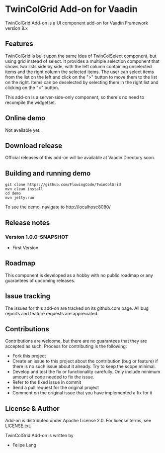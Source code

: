 # TwinColGrid Add-on for Vaadin

TwinColGrid Add-on is a UI component add-on for Vaadin Framework version 8.x

## Features

TwinColGrid is built upon the same idea of TwinColSelect component, but using grid instead of select. 
It provides a multiple selection component that shows two lists side by side, with the left column containing unselected items and the right column the selected items. The user can select items from the list on the left and click on the ">" button to move them to the list on the right. Items can be deselected by selecting them in the right list and clicking on the "<" button.

This add-on is a server-side-only component, so there's no need to recompile the widgetset.

## Online demo

Not available yet.
<Try the add-on demo at>

## Download release

Official releases of this add-on will be available at Vaadin Directory soon. 

## Building and running demo
```
git clone https://github.com/FlowingCode/TwinColGrid
mvn clean install
cd demo
mvn jetty:run
```

To see the demo, navigate to http://localhost:8080/

## Release notes

### Version 1.0.0-SNAPSHOT
- First Version

## Roadmap

This component is developed as a hobby with no public roadmap or any guarantees of upcoming releases. 

## Issue tracking

The issues for this add-on are tracked on its github.com page. All bug reports and feature requests are appreciated. 

## Contributions

Contributions are welcome, but there are no guarantees that they are accepted as such. Process for contributing is the following:
- Fork this project
- Create an issue to this project about the contribution (bug or feature) if there is no such issue about it already. Try to keep the scope minimal.
- Develop and test the fix or functionality carefully. Only include minimum amount of code needed to fix the issue.
- Refer to the fixed issue in commit
- Send a pull request for the original project
- Comment on the original issue that you have implemented a fix for it

## License & Author

Add-on is distributed under Apache License 2.0. For license terms, see LICENSE.txt.

TwinColGrid Add-on is written by 
- Felipe Lang




